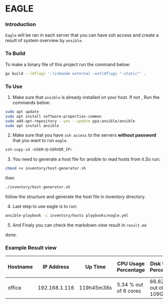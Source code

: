 # EAGLE


### Introduction

`Eagle` will be ran in each server that you can have ssh access and create a
result of system overview by `ansible`.

### To Build

To make a binary file of this project run the command below:

```bash
go build --ldflags '-linkmode external -extldflags "-static"' .
```

### To Use

1. Make sure that `ansible` is already installed on your host. If not , Run the
   commands below:

```bash
sudo apt update
sudo apt install software-properties-common
sudo add-apt-repository --yes --update ppa:ansible/ansible
sudo apt install ansible
```

2. Make sure that you have `ssh access` to the servers **without password** 
   that you want to run `eagle`.

```bash
ssh-copy-id <USER>@<SERVER_IP>
```

3. You need to generate a host file for ansible to read hosts from it.So run:

```bash
chmod +x inventory/host-generator.sh
```

then

```bash
./inventory/host-generator.sh
```

follow the structure and generate the host file in inventory directory.

4. Last step to use eagle is to run:

```bash
ansible-playbook -i inventory/hosts playbooks/eagle.yml
```

5. And Finaly you can check the markdown view result in `result.md`

done.

### Example Result view

| Hostname | IP Address    | Up Time    | CPU Usage Percentage  | Disk Usage Percentage | Memory Usage Percentage | Load Average 1 | Load Average 5 | Load average 15 |
| -------- | ------------- | ---------- | --------------------- | --------------------- | ----------------------- | -------------- | -------------- | --------------- |
| office   | 192.168.1.116 | 119h45m38s | 5.34 % out of 8 cores | 66.62 % out of 109GGB | 30 % out of 15.5GGB     | 0.41           | 0.65           | 0.78            |

